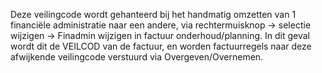 Deze veilingcode wordt gehanteerd bij het handmatig omzetten van 1 financiële administratie naar een andere, via rechtermuisknop -> selectie wijzigen -> Finadmin wijzigen in factuur onderhoud/planning. In dit geval wordt dit de VEILCOD van de factuur, en worden factuurregels naar deze afwijkende veilingcode verstuurd via Overgeven/Overnemen.